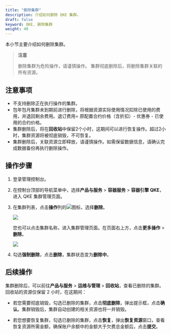 ```yaml
---
title: "删除集群"
description: 介绍如何删除 QKE 集群。
draft: false
keyword: QKE, 删除集群
weight: 40
---
```


本小节主要介绍如何删除集群。

> **注意**
>
> 删除集群为危险操作，请谨慎操作。 集群彻底删除后，将删除集群关联的所有资源。

## 注意事项

- 不支持删除正在执行操作的集群。
- 包年包月集群未到期前进行删除，将根据资源实际使用情况扣除已使用的费用，并退回剩余费用。退订费用= 原配置合约价格（含折扣）- 优惠券 - 已使用的合约价格。
- 集群删除后，将在**回收站**中保留2个小时，这期间可以进行恢复操作。超过2小时，集群资源将被彻底销毁，不可恢复。
- 集群删除后，关联资源立即释放，请谨慎操作。如需保留数据信息，请确认完成数据备份再执行删除操作。

## 操作步骤

1. 登录管理控制台。

2. 在控制台顶部的导航菜单中，选择**产品与服务** > **容器服务** > **容器引擎 QKE**，进入 QKE 集群管理页面。

3. 在集群列表，点击**操作**列的<img src="../../../_images/cluster_operation_more.png"/>图标，选择**删除**。

   <img src="../../../_images/delete_cluster_1.png"/>

   您也可以点击集群名称，进入集群管理页面。在页面右上方，点击**更多操作** > **删除**。

   <img src="../../../_images/delete_cluster_2.png"/>

4. 勾选**强制删除**，点击**删除**，集群状态变为**删除中**。

   

## 后续操作

集群删除后，可以前往**产品与服务** > **运维与管理** > **回收站**，查看已删除的集群。回收站的资源仅保留 2 小时，在这期间：


- 若您需要彻底销毁，勾选已删除的集群，点击**彻底删除**，弹出提示框，点击**确认**。集群销毁后，集群自动创建的相关资源也将一并销毁。

- 若您想要恢复集群，勾选已删除的集群，点击**恢复**，弹出**恢复资源**窗口，查看恢复资源所需金额，确保账户余额中的金额大于欠费总金额后，点击**提交**。

